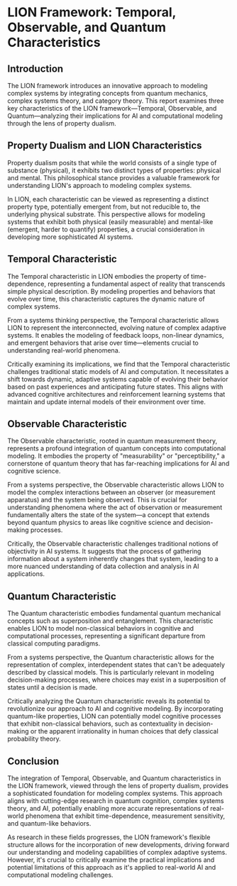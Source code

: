 
# LION Framework: Temporal, Observable, and Quantum Characteristics

## Introduction

The LION framework introduces an innovative approach to modeling complex systems by integrating concepts from quantum mechanics, complex systems theory, and category theory. This report examines three key characteristics of the LION framework—Temporal, Observable, and Quantum—analyzing their implications for AI and computational modeling through the lens of property dualism.

## Property Dualism and LION Characteristics

Property dualism posits that while the world consists of a single type of substance (physical), it exhibits two distinct types of properties: physical and mental. This philosophical stance provides a valuable framework for understanding LION's approach to modeling complex systems.

In LION, each characteristic can be viewed as representing a distinct property type, potentially emergent from, but not reducible to, the underlying physical substrate. This perspective allows for modeling systems that exhibit both physical (easily measurable) and mental-like (emergent, harder to quantify) properties, a crucial consideration in developing more sophisticated AI systems.

## Temporal Characteristic

The Temporal characteristic in LION embodies the property of time-dependence, representing a fundamental aspect of reality that transcends simple physical description. By modeling properties and behaviors that evolve over time, this characteristic captures the dynamic nature of complex systems.

From a systems thinking perspective, the Temporal characteristic allows LION to represent the interconnected, evolving nature of complex adaptive systems. It enables the modeling of feedback loops, non-linear dynamics, and emergent behaviors that arise over time—elements crucial to understanding real-world phenomena.

Critically examining its implications, we find that the Temporal characteristic challenges traditional static models of AI and computation. It necessitates a shift towards dynamic, adaptive systems capable of evolving their behavior based on past experiences and anticipating future states. This aligns with advanced cognitive architectures and reinforcement learning systems that maintain and update internal models of their environment over time.

## Observable Characteristic

The Observable characteristic, rooted in quantum measurement theory, represents a profound integration of quantum concepts into computational modeling. It embodies the property of "measurability" or "perceptibility," a cornerstone of quantum theory that has far-reaching implications for AI and cognitive science.

From a systems perspective, the Observable characteristic allows LION to model the complex interactions between an observer (or measurement apparatus) and the system being observed. This is crucial for understanding phenomena where the act of observation or measurement fundamentally alters the state of the system—a concept that extends beyond quantum physics to areas like cognitive science and decision-making processes.

Critically, the Observable characteristic challenges traditional notions of objectivity in AI systems. It suggests that the process of gathering information about a system inherently changes that system, leading to a more nuanced understanding of data collection and analysis in AI applications.

## Quantum Characteristic

The Quantum characteristic embodies fundamental quantum mechanical concepts such as superposition and entanglement. This characteristic enables LION to model non-classical behaviors in cognitive and computational processes, representing a significant departure from classical computing paradigms.

From a systems perspective, the Quantum characteristic allows for the representation of complex, interdependent states that can't be adequately described by classical models. This is particularly relevant in modeling decision-making processes, where choices may exist in a superposition of states until a decision is made.

Critically analyzing the Quantum characteristic reveals its potential to revolutionize our approach to AI and cognitive modeling. By incorporating quantum-like properties, LION can potentially model cognitive processes that exhibit non-classical behaviors, such as contextuality in decision-making or the apparent irrationality in human choices that defy classical probability theory.

## Conclusion

The integration of Temporal, Observable, and Quantum characteristics in the LION framework, viewed through the lens of property dualism, provides a sophisticated foundation for modeling complex systems. This approach aligns with cutting-edge research in quantum cognition, complex systems theory, and AI, potentially enabling more accurate representations of real-world phenomena that exhibit time-dependence, measurement sensitivity, and quantum-like behaviors.

As research in these fields progresses, the LION framework's flexible structure allows for the incorporation of new developments, driving forward our understanding and modeling capabilities of complex adaptive systems. However, it's crucial to critically examine the practical implications and potential limitations of this approach as it's applied to real-world AI and computational modeling challenges.

